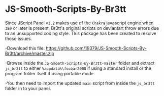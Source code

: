 # JS-Smooth-Scripts-By-Br3tt
Since JScript Panel `v1.2` makes use of the `Chakra` javascript engine when `IE9` or later is present, Br3tt's
original scripts on deviantart throw errors due to an unsupported coding style. This package has been created
to resolve those issues.

-Download this file: https://github.com/19379/JS-Smooth-Scripts-By-Br3tt/archive/master.zip

-Browse inside the `JS-Smooth-Scripts-By-Br3tt-master` folder and extract `js_br3tt` to either
`%appdata%\foobar2000` if using a standard install or the program folder itself if using portable mode.
 
 -You then need to import the updated `main` script from inside the `js_br3tt` folder in to your panel.
